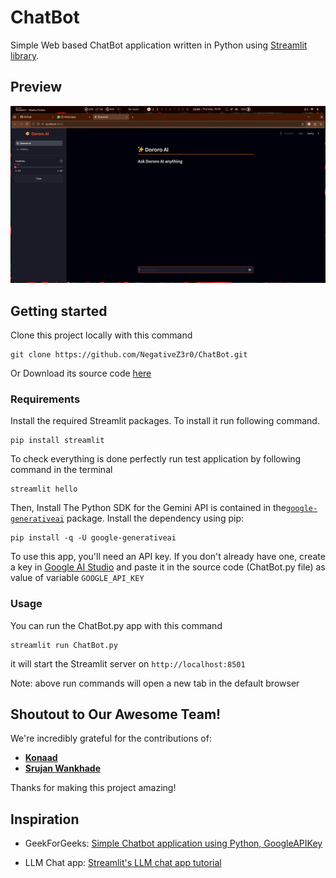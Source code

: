 # ChatBot
Simple Web based ChatBot application written in Python using [Streamlit library](https://streamlit.io/).



## Preview
![Preview Images](images/thumbnail.png)


## Getting started
Clone this project locally with this command
```
git clone https://github.com/NegativeZ3r0/ChatBot.git
```
Or Download its source code [here](https://github.com/NegativeZ3r0/ChatBot/archive/refs/heads/main.zip)



### Requirements
Install the required Streamlit packages. To install it run following command.
```
pip install streamlit
```

To check everything is done perfectly run test application by following command in the terminal
```
streamlit hello
```

Then, Install The Python SDK for the Gemini API is contained in the[`google-generativeai`](https://pypi.org/project/google-generativeai/) package. Install the dependency using pip:
```
pip install -q -U google-generativeai
```

To use this app, you'll need an API key. If you don't already have one, create a key in [Google AI Studio](https://makersuite.google.com/app/apikey) and paste it in the source code (ChatBot.py file) as value of variable `GOOGLE_API_KEY`



### Usage
You can run the ChatBot.py app with this command
```
streamlit run ChatBot.py
```
it will start the Streamlit server on 
`http://localhost:8501`

Note: above run commands will open a new tab in the default browser



## Shoutout to Our Awesome Team!

<!-- [Insert a cool graphic or image here, perhaps a team photo or a collaborative art piece.] -->

We're incredibly grateful for the contributions of:

* **[Konaad](https://github.com/smeet05)** <!-- [Brief description of their contributions] -->
* **[Srujan Wankhade](https://github.com/srujanwankhade)** <!-- [Brief description of their contributions] -->

Thanks for making this project amazing!



## Inspiration
- GeekForGeeks: [Simple Chatbot application using Python, GoogleAPIKey](https://www.geeksforgeeks.org/simple-chatbot-application-using-python-googleapikey/)

- LLM Chat app: [Streamlit's LLM chat app tutorial](https://docs.streamlit.io/develop/tutorials/llms/build-conversational-apps)
